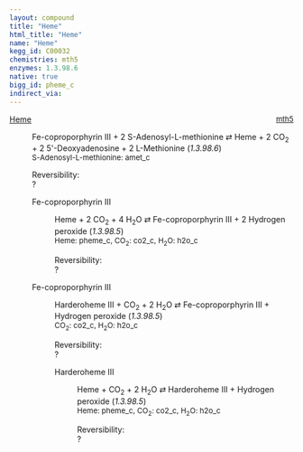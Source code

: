 ```yaml
---
layout: compound
title: "Heme"
html_title: "Heme"
name: "Heme"
kegg_id: C00032
chemistries: mth5
enzymes: 1.3.98.6
native: true
bigg_id: pheme_c
indirect_via:
---
```

<dl><dt class='rs-product'><a href='{{ site.url }}{{ site.baseurl }}/compounds/C00032' class='link-dark' data-bs-toggle='tooltip' data-bs-html='true' data-bs-title='KEGG: C00032'>Heme</a><span style='float: right; max-width: 40%'><a href='{{ site.url }}{{ site.baseurl }}/chemistries/mth5' class='link-dark opacity-50' style='font-size: small; word-wrap: anywhere;'>mth5</a></span></dt><dd><p>Fe-coproporphyrin III + 2 S-Adenosyl-L-methionine &#8644; Heme + 2 CO<sub>2</sub> + 2 5'-Deoxyadenosine + 2 L-Methionine (<i>1.3.98.6</i>)<br /><span style='font-size: small;'><span data-bs-toggle='tooltip' data-bs-html='true' data-bs-title='KEGG: C00019'>S-Adenosyl-L-methionine</span>: amet_c</span><br /><div class="reversibility_info">Reversibility: <div class="progress"><div class="progress-bar bg-light" role="progressbar" style="width: 100%" aria-valuenow="0" aria-valuemin="0" aria-valuemax="100"></div></div><span>?</span><div class="progress"><div class="progress-bar bg-light" role="progressbar" style="width: 100%" aria-valuenow="0" aria-valuemin="0" aria-valuemax="10"></div></div></div></p><dl><dt><span data-bs-toggle='tooltip' data-bs-html='true' data-bs-title='KEGG: C21284'>Fe-coproporphyrin III</span><span style='float: right; max-width: 40%'><a href='{{ site.url }}{{ site.baseurl }}/chemistries/None' class='link-dark opacity-50' style='font-size: small; word-wrap: anywhere;'></a></span></dt><dd><p>Heme + 2 CO<sub>2</sub> + 4 H<sub>2</sub>O &#8644; Fe-coproporphyrin III + 2 Hydrogen peroxide (<i>1.3.98.5</i>)<br /><span style='font-size: small;'><span data-bs-toggle='tooltip' data-bs-html='true' data-bs-title='KEGG: C00032'>Heme</span>: pheme_c, <span data-bs-toggle='tooltip' data-bs-html='true' data-bs-title='KEGG: C00011'>CO<sub>2</sub></span>: co2_c, <span data-bs-toggle='tooltip' data-bs-html='true' data-bs-title='KEGG: C00001'>H<sub>2</sub>O</span>: h2o_c</span><br /><div class="reversibility_info">Reversibility: <div class="progress"><div class="progress-bar bg-light" role="progressbar" style="width: 100%" aria-valuenow="0" aria-valuemin="0" aria-valuemax="100"></div></div><span>?</span><div class="progress"><div class="progress-bar bg-light" role="progressbar" style="width: 100%" aria-valuenow="0" aria-valuemin="0" aria-valuemax="10"></div></div></div></p><dl></dl></dd><dt><span data-bs-toggle='tooltip' data-bs-html='true' data-bs-title='KEGG: C21284'>Fe-coproporphyrin III</span><span style='float: right; max-width: 40%'><a href='{{ site.url }}{{ site.baseurl }}/chemistries/None' class='link-dark opacity-50' style='font-size: small; word-wrap: anywhere;'></a></span></dt><dd><p>Harderoheme III + CO<sub>2</sub> + 2 H<sub>2</sub>O &#8644; Fe-coproporphyrin III + Hydrogen peroxide (<i>1.3.98.5</i>)<br /><span style='font-size: small;'><span data-bs-toggle='tooltip' data-bs-html='true' data-bs-title='KEGG: C00011'>CO<sub>2</sub></span>: co2_c, <span data-bs-toggle='tooltip' data-bs-html='true' data-bs-title='KEGG: C00001'>H<sub>2</sub>O</span>: h2o_c</span><br /><div class="reversibility_info">Reversibility: <div class="progress"><div class="progress-bar bg-light" role="progressbar" style="width: 100%" aria-valuenow="0" aria-valuemin="0" aria-valuemax="100"></div></div><span>?</span><div class="progress"><div class="progress-bar bg-light" role="progressbar" style="width: 100%" aria-valuenow="0" aria-valuemin="0" aria-valuemax="10"></div></div></div></p><dl><dt><span data-bs-toggle='tooltip' data-bs-html='true' data-bs-title='KEGG: C22173'>Harderoheme III</span><span style='float: right; max-width: 40%'><a href='{{ site.url }}{{ site.baseurl }}/chemistries/None' class='link-dark opacity-50' style='font-size: small; word-wrap: anywhere;'></a></span></dt><dd><p>Heme + CO<sub>2</sub> + 2 H<sub>2</sub>O &#8644; Harderoheme III + Hydrogen peroxide (<i>1.3.98.5</i>)<br /><span style='font-size: small;'><span data-bs-toggle='tooltip' data-bs-html='true' data-bs-title='KEGG: C00032'>Heme</span>: pheme_c, <span data-bs-toggle='tooltip' data-bs-html='true' data-bs-title='KEGG: C00011'>CO<sub>2</sub></span>: co2_c, <span data-bs-toggle='tooltip' data-bs-html='true' data-bs-title='KEGG: C00001'>H<sub>2</sub>O</span>: h2o_c</span><br /><div class="reversibility_info">Reversibility: <div class="progress"><div class="progress-bar bg-light" role="progressbar" style="width: 100%" aria-valuenow="0" aria-valuemin="0" aria-valuemax="100"></div></div><span>?</span><div class="progress"><div class="progress-bar bg-light" role="progressbar" style="width: 100%" aria-valuenow="0" aria-valuemin="0" aria-valuemax="10"></div></div></div></p><dl></dl></dd></dl></dd></dl></dd></dl>